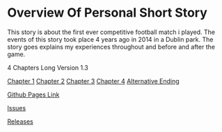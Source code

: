 # Overview Of Personal Short Story
This story is about the first ever competitive football match i played. The events of this story took place 4 years ago in 2014 in a Dublin park. The story goes explains my experiences throughout and before and after the game.

4 Chapters Long
Version 1.3

[Chapter 1](Chapter01.html)
[Chapter 2](Chapter02.html)
[Chapter 3](Chapter03.html)
[Chapter 4](Chapter04.html)
[Alternative Ending](AlternativeEnding.html)


[Github Pages Link](https://slatz.github.io/year3-story-2018/)


[Issues](https://github.com/Slatz/year3-story-2018/issues)


[Releases](https://github.com/Slatz/year3-story-2018/releases)

